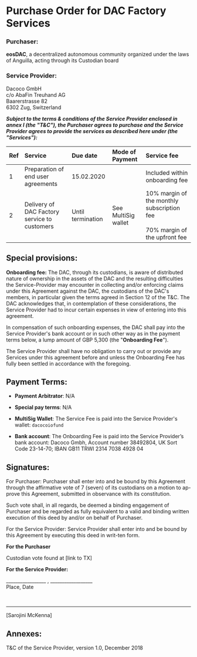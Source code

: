 

# Purchase Order for DAC Factory Services

### Purchaser: 
**eosDAC**,  a decentralized autonomous community organized under the laws of Anguilla, acting through its Custodian board
&nbsp;



### Service Provider:

Dacoco GmbH  
c/o AbaFin Treuhand AG  
Baarerstrasse 82  
6302 Zug, Switzerland
&nbsp;


_**Subject to the terms & conditions of the Service Provider enclosed in annex I (the "**T&C**"), the Purchaser agrees to purchase and the Service Provider agrees to provide the services as described here under (the "**Services**"):**_

| Ref | Service                                      | Due date          | Mode of Payment     | Service fee                                                                     |
|:-----|:----------------------------------------------|:-------------------|:---------------------|:---------------------------------------------------------------------------------|
| 1   | Preparation of end user agreements           | 15.02.2020        |                     | Included within onboarding fee                                                  |
| 2   | Delivery of DAC Factory service to customers | Until termination | See MultiSig wallet | 10% margin of the monthly subscription fee<br><br>70% margin of the upfront fee |



## Special provisions:

**Onboarding fee:** The DAC, through its custodians, is aware of distributed nature of ownership in the assets of the DAC and the resulting difficulties the Service-Provider may encounter in collecting and/or enforcing claims under this Agreement against the DAC, the custodians of the DAC's members, in particular given the terms agreed in Section 12 of the T&C. The DAC acknowledges that, in contemplation of these considerations, the Service Provider had to incur certain expenses in view of entering into this agreement.

In compensation of such onboarding expenses, the DAC shall pay into the Service Provider's bank account or in such other way as in the payment terms below, a lump amount of GBP 5,300 (the "**Onboarding Fee**").

The Service Provider shall have no obligation to carry out or provide any Services under this agreement before and unless the Onboarding Fee has fully been settled in accordance with the foregoing.

## Payment Terms:

- **Payment Arbitrator**: N/A

- **Special pay terms**: N/A

- **MultiSig Wallet**: The Service Fee is paid into the Service Provider's wallet: ```dacocoiofund```

- **Bank account**: The Onboarding Fee is paid into the Service Provider’s bank account: Dacoco Gmbh, Account number 38492804, UK Sort Code 23-14-70; IBAN GB11 TRWI 2314 7038 4928 04

## Signatures:

For Purchaser: Purchaser shall enter into and be bound by this Agreement through the affirmative vote of 7 (seven) of its custodians on a motion to ap-prove this Agreement, submitted in observance with its constitution.

Such vote shall, in all regards, be deemed a binding engagement of Purchaser and be regarded as fully equivalent to a valid and binding written execution of this deed by and/or on behalf of Purchaser.

For the Service Provider: Service Provider shall enter into and be bound by this Agreement by executing this deed in writ-ten form.

**For the Purchaser**

Custodian vote found at [link to TX]

**For the Service Provider:**

_________________ , __________________  
Place, Date


&nbsp;

____
[Sarojini McKenna]
&nbsp;

## Annexes:

T&C of the Service Provider, version 1.0, December 2018

